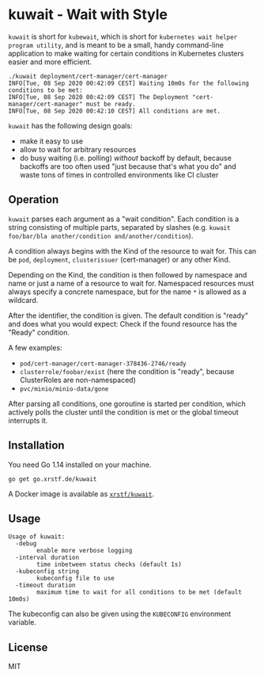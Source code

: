 # kuwait - Wait with Style

`kuwait` is short for `kubewait`, which is short for `kubernetes wait helper program utility`,
and is meant to be a small, handy command-line application to make waiting for certain
conditions in Kubernetes clusters easier and more efficient.

```
./kuwait deployment/cert-manager/cert-manager
INFO[Tue, 08 Sep 2020 00:42:09 CEST] Waiting 10m0s for the following conditions to be met:
INFO[Tue, 08 Sep 2020 00:42:09 CEST] The Deployment "cert-manager/cert-manager" must be ready.
INFO[Tue, 08 Sep 2020 00:42:10 CEST] All conditions are met.
```

`kuwait` has the following design goals:

* make it easy to use
* allow to wait for arbitrary resources
* do busy waiting (i.e. polling) *without* backoff by default, because backoffs are too
  often used "just because that's what you do" and waste tons of times in controlled
  environments like CI cluster

## Operation

`kuwait` parses each argument as a "wait condition". Each condition is a string consisting
of multiple parts, separated by slashes (e.g. `kuwait foo/bar/bla another/condition and/another/condition`).

A condition always begins with the Kind of the resource to wait for. This can be `pod`,
`deployment`, `clusterissuer` (cert-manager) or any other Kind.

Depending on the Kind, the condition is then followed by namespace and name or just a name
of a resource to wait for. Namespaced resources must always specify a concrete namespace,
but for the name `*` is allowed as a wildcard.

After the identifier, the condition is given. The default condition is "ready" and does what
you would expect: Check if the found resource has the "Ready" condition.

A few examples:

* `pod/cert-manager/cert-manager-378436-2746/ready`
* `clusterrole/foobar/exist` (here the condition is "ready", because ClusterRoles are non-namespaced)
* `pvc/minio/minio-data/gone`

After parsing all conditions, one goroutine is started per condition, which actively polls
the cluster until the condition is met or the global timeout interrupts it.

## Installation

You need Go 1.14 installed on your machine.

```
go get go.xrstf.de/kuwait
```

A Docker image is available as [`xrstf/kuwait`](https://hub.docker.com/r/xrstf/kuwait).

## Usage

```
Usage of kuwait:
  -debug
        enable more verbose logging
  -interval duration
        time inbetween status checks (default 1s)
  -kubeconfig string
        kubeconfig file to use
  -timeout duration
        maximum time to wait for all conditions to be met (default 10m0s)
```

The kubeconfig can also be given using the `KUBECONFIG` environment variable.

## License

MIT
